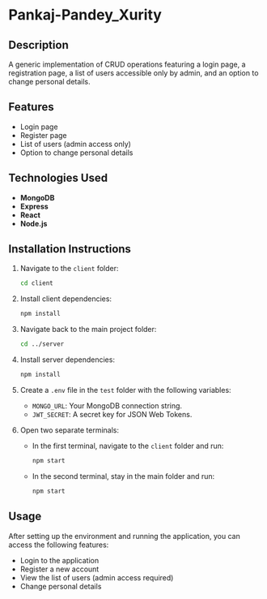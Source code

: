 # Pankaj-Pandey_Xurity

## Description
A generic implementation of CRUD operations featuring a login page, a registration page, a list of users accessible only by admin, and an option to change personal details.

## Features
- Login page
- Register page
- List of users (admin access only)
- Option to change personal details

## Technologies Used
- **MongoDB**
- **Express**
- **React**
- **Node.js**

## Installation Instructions

1. Navigate to the `client` folder:
    ```bash
    cd client
    ```

2. Install client dependencies:
    ```bash
    npm install
    ```

3. Navigate back to the main project folder:
    ```bash
    cd ../server
    ```

4. Install server dependencies:
    ```bash
    npm install
    ```

5. Create a `.env` file in the `test` folder with the following variables:
    - `MONGO_URL`: Your MongoDB connection string.
    - `JWT_SECRET`: A secret key for JSON Web Tokens.

6. Open two separate terminals:
    - In the first terminal, navigate to the `client` folder and run:
      ```bash
      npm start
      ```
    - In the second terminal, stay in the main folder and run:
      ```bash
      npm start
      ```

## Usage
After setting up the environment and running the application, you can access the following features:
- Login to the application
- Register a new account
- View the list of users (admin access required)
- Change personal details

